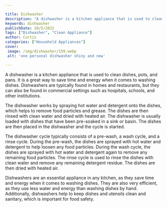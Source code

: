 ```yaml
---

title: Dishwasher
description: "A dishwasher is a kitchen appliance that is used to clean dishes, pots, and pans. It is a great way to save time and energy when i...learn more"
keywords: dishwasher
publishDate: 10/5/2022
tags: ["Dishwasher", "Clean Appliance"]
author: Curtis
categories: ["Household Appliances"]
cover: 
 image: /img/dishwasher/159.webp
 alt: 'one personal dishwasher shiny and new'

---
```


A dishwasher is a kitchen appliance that is used to clean dishes, pots, and pans. It is a great way to save time and energy when it comes to washing dishes. Dishwashers are typically found in homes and restaurants, but they can also be found in commercial settings such as hospitals, schools, and other institutions.

The dishwasher works by spraying hot water and detergent onto the dishes, which helps to remove food particles and grease. The dishes are then rinsed with clean water and dried with heated air. The dishwasher is usually loaded with dishes that have been pre-soaked in a sink or basin. The dishes are then placed in the dishwasher and the cycle is started.

The dishwasher cycle typically consists of a pre-wash, a wash cycle, and a rinse cycle. During the pre-wash, the dishes are sprayed with hot water and detergent to help loosen any food particles. During the wash cycle, the dishes are sprayed with hot water and detergent again to remove any remaining food particles. The rinse cycle is used to rinse the dishes with clean water and remove any remaining detergent residue. The dishes are then dried with heated air.

Dishwashers are an essential appliance in any kitchen, as they save time and energy when it comes to washing dishes. They are also very efficient, as they use less water and energy than washing dishes by hand. Additionally, dishwashers help to keep dishes and utensils clean and sanitary, which is important for food safety.
